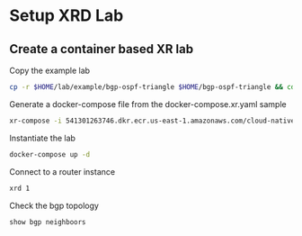 # Setup XRD Lab

## Create a container based XR lab

Copy the example lab
```bash
cp -r $HOME/lab/example/bgp-ospf-triangle $HOME/bgp-ospf-triangle && cd $HOME/bgp-ospf-triangle
```

Generate a docker-compose file from the docker-compose.xr.yaml sample
```bash
xr-compose -i 541301263746.dkr.ecr.us-east-1.amazonaws.com/cloud-native-router -f docker-compose.xr.yml
```

Instantiate the lab
```bash
docker-compose up -d
```

Connect to a router instance
```bash
xrd 1
```

Check the bgp topology
```bash
show bgp neighboors
```
